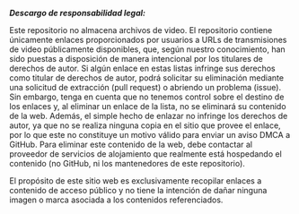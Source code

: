 ***Descargo de responsabilidad legal:***

Este repositorio no almacena archivos de video. El repositorio contiene únicamente enlaces proporcionados por usuarios a URLs de transmisiones de video públicamente disponibles, que, según nuestro conocimiento, han sido puestas a disposición de manera intencional por los titulares de derechos de autor. Si algún enlace en estas listas infringe sus derechos como titular de derechos de autor, podrá solicitar su eliminación mediante una solicitud de extracción (pull request) o abriendo un problema (issue). Sin embargo, tenga en cuenta que no tenemos control sobre el destino de los enlaces y, al eliminar un enlace de la lista, no se eliminará su contenido de la web. Además, el simple hecho de enlazar no infringe los derechos de autor, ya que no se realiza ninguna copia en el sitio que provee el enlace, por lo que este no constituye un motivo válido para enviar un aviso DMCA a GitHub. Para eliminar este contenido de la web, debe contactar al proveedor de servicios de alojamiento que realmente está hospedando el contenido (no GitHub, ni los mantenedores de este repositorio).

El propósito de este sitio web es exclusivamente recopilar enlaces a contenido de acceso público y no tiene la intención de dañar ninguna imagen o marca asociada a los contenidos referenciados.


